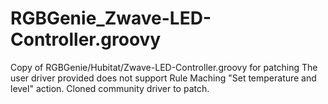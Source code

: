 # RGBGenie_Zwave-LED-Controller.groovy
Copy of RGBGenie/Hubitat/Zwave-LED-Controller.groovy for patching
The user driver provided does not support Rule Maching "Set temperature and level" action. Cloned community driver to patch.
